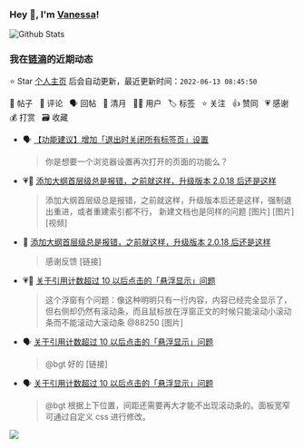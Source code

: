 ### Hey 👋, I'm [Vanessa](http://vanessa.b3log.org/)!

![Github Stats](https://github-readme-stats.vercel.app/api?username=Vanessa219&show_icons=true)

<!--events start -->

### 我在[链滴](https://ld246.com)的近期动态

⭐️ Star [个人主页](https://github.com/Vanessa219/Vanessa219) 后会自动更新，最近更新时间：`2022-06-13 08:45:50`

📝 帖子 &nbsp; 💬 评论 &nbsp; 🗣 回帖 &nbsp; 🌙 清月 &nbsp; 👨‍💻 用户 &nbsp; 🏷️ 标签 &nbsp; ⭐️ 关注 &nbsp; 👍 赞同 &nbsp; 💗 感谢 &nbsp; 💰 打赏 &nbsp; 🗃 收藏

* 🗣 [【功能建议】增加「退出时关闭所有标签页」设置](https://ld246.com/article/1655031666199/comment/1655033363974#comments)

  > 你是想要一个浏览器设置再次打开的页面的功能么？
* 💗📝 [添加大纲首层级总是报错，之前就这样，升级版本 2.0.18 后还是这样](https://ld246.com/article/1655022209574)

  > 添加大纲首层级总是报错，之前就这样，升级版本后还是这样，强制退出重进，或者重建索引都不行， 新建文档也是同样的问题 [图片] [图片] [视频]
* 💬 [添加大纲首层级总是报错，之前就这样，升级版本 2.0.18 后还是这样](https://ld246.com/article/1655022209574/comment/1655040318456#comments)

  > 感谢反馈 [链接]
* 💗💬 [关于引用计数超过 10 以后点击的「悬浮显示」问题](https://ld246.com/article/1653639418266/comment/1654687865155#comments)

  > 这个浮窗有个问题：像这种明明只有一行内容，内容已经完全显示了，但右侧却仍然有滚动条，而且鼠标放在浮窗正文的时候只能滚动小滚动条而不能滚动大滚动条 @88250 [图片]
* 🗣 [关于引用计数超过 10 以后点击的「悬浮显示」问题](https://ld246.com/article/1653639418266/comment/1654687865155#comments)

  > @bgt 好的 [链接]
* 🗣 [关于引用计数超过 10 以后点击的「悬浮显示」问题](https://ld246.com/article/1653639418266/comment/1654687865155#comments)

  > @bgt 根据上下位置，间距还需要再大才能不出现滚动条的。面板宽窄可通过自定义 css 进行修改。


<!--events end -->

<a title="Hits" target="_blank" href="https://github.com/Vanessa219/Vanessa219"><img src="https://hits.b3log.org/Vanessa219/Vanessa219.svg"></a>
